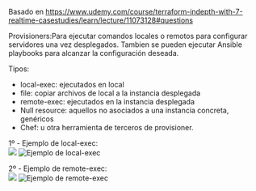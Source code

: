 Basado en https://www.udemy.com/course/terraform-indepth-with-7-realtime-casestudies/learn/lecture/11073128#questions

Provisioners:Para ejecutar comandos locales o remotos para configurar servidores una vez desplegados. Tambien se pueden ejecutar Ansible playbooks para alcanzar la configuración deseada.

Tipos:
- local-exec: ejecutados en local
- file: copiar archivos de local a la instancia desplegada
- remote-exec: ejecutados en la instancia desplegada
- Null resource: aquellos no asociados a una instancia concreta, genéricos
- Chef: u otra herramienta de terceros de provisioner.

1º - Ejemplo de local-exec:<br>
<img src="https://github.com/sergioalegre/Terraform/tree/master/Curso_Udemy_2020/12%20-%20Provisioners/ejemplo_local-exec.JPG">
![Ejemplo de local-exec](https://github.com/sergioalegre/Terraform/tree/master/Curso_Udemy_2020/12%20-%20Provisioners/ejemplo_local-exec.JPG?raw=true)

2º - Ejemplo de remote-exec:<br>
<img src="https://github.com/sergioalegre/Terraform/tree/master/Curso_Udemy_2020/12%20-%20Provisioners/ejemplo_remote-exec.JPG">
![Ejemplo de remote-exec](https://github.com/sergioalegre/Terraform/tree/master/Curso_Udemy_2020/12%20-%20Provisioners/ejemplo_remote-exec.JPG?raw=true)
